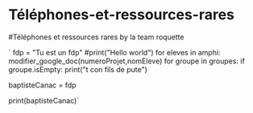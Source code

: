 # Téléphones-et-ressources-rares
#Téléphones et ressources rares by la team roquette

`
fdp = "Tu est un fdp"
#print("Hello world")
for eleves in amphi:
  modifier_google_doc(numeroProjet,nomEleve)
for groupe in groupes:
  if groupe.isEmpty:
    print("t con fils de pute")

baptisteCanac = fdp

print(baptisteCanac)`


    
  
  
